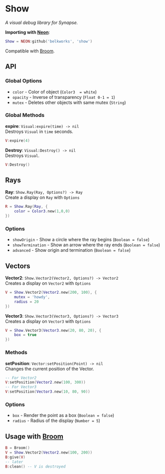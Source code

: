 
# Show
*A visual debug library for Synapse.*

**Importing with [Neon](https://github.com/Belkworks/NEON)**:
```lua
Show = NEON:github('belkworks', 'show')
```
Compatible with [Broom](https://github.com/Belkworks/broom).

## API

### Global Options
- `color` - Color of object (`Color3  = white`)
- `opacity` - Inverse of transparency (`Float 0-1 = 1`)
- `mutex` - Deletes other objects with same mutex (`String`)

### Global Methods

**expire**: `Visual:expire(time) -> nil`  
Destroys `Visual` in `time` seconds.
```lua
V:expire(4)
```

**Destroy**: `Visual:Destroy() -> nil`  
Destroys `Visual`.  
```lua
V:Destroy()
```

## Rays

**Ray**: `Show.Ray(Ray, Options?) -> Ray`  
Create a display on `Ray` with `Options`
```lua
R = Show.Ray(Ray, {
	color = Color3.new(1,0,0)
})
```

### Options
- `showOrigin` - Show a circle where the ray begins (`Boolean = false`)
- `showTermination` - Show an arrow where the ray ends (`Boolean = false`)
- `advanced` - Show origin and termination (`Boolean = false`)

## Vectors

**Vector2**: `Show.Vector2(Vector2, Options?) -> Vector2`  
Creates a display on `Vector2` with `Options`
```lua
V = Show.Vector2(Vector2.new(200, 100), {
	mutex = 'howdy',
	radius = 20
})
```

**Vector3**: `Show.Vector3(Vector3, Options?) -> Vector3`  
Creates a display on `Vector3` with `Options`
```lua
V = Show.Vector3(Vector3.new(20, 80, 20), {
	box = true
})
```

### Methods
**setPosition**: `Vector:setPosition(Point) -> nil`  
Changes the current position of the Vector.
```lua
-- For Vector2
V:setPosition(Vector2.new(100, 300))
-- For Vector3
V:setPosition(Vector3.new(10, 80, 90))
```

### Options
- `box` - Render the point as a box (`Boolean = false`)
- `radius` - Radius of the display (`Number = 5`)

## Usage with [Broom](https://github.com/Belkworks/broom)

```lua
B = Broom()
V = Show.Vector2(Vector2.new(100, 200))
B:give(V)
-- later
B:clean() -- V is destroyed
```
